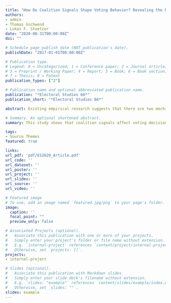 ```yaml
---
title: "How Do Coalition Signals Shape Voting Behavior? Revealing the Mediating Role of Coalition Expectations"
authors:
- admin
- Thomas Gschwend
- Lukas F. Stoetzer
date: "2020-08-31T00:00:00Z"
doi: ""

# Schedule page publish date (NOT publication's date).
publishDate: "2017-01-01T00:00:00Z"

# Publication type.
# Legend: 0 = Uncategorized; 1 = Conference paper; 2 = Journal article;
# 3 = Preprint / Working Paper; 4 = Report; 5 = Book; 6 = Book section;
# 7 = Thesis; 8 = Patent
publication_types: ["2"]

# Publication name and optional abbreviated publication name.
publication: "*Electoral Studies 66*"
publication_short: "*Electoral Studies 66*"

abstract: Existing empirical research suggests that there are two mechanisms through which pre-electoral coalition signals shape voting behavior. According to these, coalition signals both shift the perceived ideological positions of parties and prime coalition considerations at the cost of party considerations. The work at hand is the first to test another possibility of how coalition signals affect voting. This coalition expectation mechanism claims that coalition signals affect voting decisions by changing voters' expectations about which coalitions are likely to form after the election. Moreover, this paper provides the first integrative overview of all three mechanisms that link coalition signals and individual voting behavior. Results from a survey experiment conducted during Sweden's 2018 general election suggest that the coalition expectation mechanism can indeed be at work. By showing how parties' pre-electoral coalition behavior enter a voter's decision calculus, the paper provides important insights for the literature on strategic voting theories in proportional systems.

# Summary. An optional shortened abstract.
summary: This study shows that coalition signals affect voting decisions by changing voters' expectations about which coalitions are likely to form after the election. Moreover, this paper provides the first integrative overview of different mechanisms that link coalition signals and individual voting behavior.

tags:
- Source Themes
featured: true

links:
url_pdf: 'pdf/ES2020_Article.pdf'
url_code: ''
url_dataset: ''
url_poster: ''
url_project: ''
url_slides: ''
url_source: ''
url_video: ''

# Featured image
# To use, add an image named `featured.jpg/png` to your page's folder. 
image:
  caption: ''
  focal_point: ""
  preview_only: false

# Associated Projects (optional).
#   Associate this publication with one or more of your projects.
#   Simply enter your project's folder or file name without extension.
#   E.g. `internal-project` references `content/project/internal-project/index.md`.
#   Otherwise, set `projects: []`.
projects:
- internal-project

# Slides (optional).
#   Associate this publication with Markdown slides.
#   Simply enter your slide deck's filename without extension.
#   E.g. `slides: "example"` references `content/slides/example/index.md`.
#   Otherwise, set `slides: ""`.
slides: example
---
```


